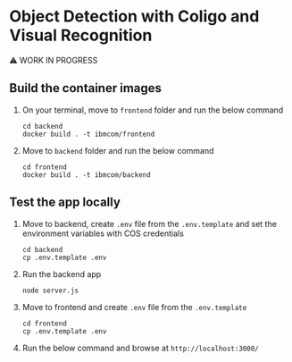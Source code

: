 # Object Detection with Coligo and Visual Recognition

:warning: WORK IN PROGRESS

## Build the container images

1. On your terminal, move to `frontend` folder and run the below command
   ```
   cd backend
   docker build . -t ibmcom/frontend
   ```
2. Move to `backend` folder and run the below command
   ```
   cd frontend
   docker build . -t ibmcom/backend
   ```

## Test the app locally

1. Move to backend, create `.env` file from the `.env.template` and set the environment variables with COS credentials
   ```
   cd backend
   cp .env.template .env
   ```
2. Run the backend app
   ```
   node server.js
   ```
3. Move to frontend and create `.env` file from the `.env.template`
   ```
   cd frontend
   cp .env.template .env
   ```
4. Run the below command and browse at `http://localhost:3000/`